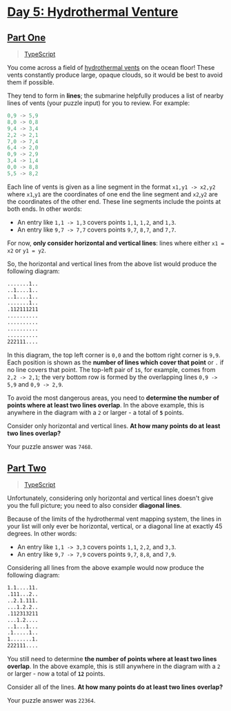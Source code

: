 # [Day 5: Hydrothermal Venture](https://adventofcode.com/2021/day/5)

## [Part One](https://adventofcode.com/2021/day/5#part1)

> [TypeScript](/solutions/typescript/2021/05/part_one.ts)

You come across a field of
[hydrothermal vents](https://en.wikipedia.org/wiki/Hydrothermal_vent) on the
ocean floor! These vents constantly produce large, opaque clouds, so it would
be best to avoid them if possible.

They tend to form in **lines**; the submarine helpfully produces a list of
nearby lines of vents (your puzzle input) for you to review. For example:

```js
0,9 -> 5,9
8,0 -> 0,8
9,4 -> 3,4
2,2 -> 2,1
7,0 -> 7,4
6,4 -> 2,0
0,9 -> 2,9
3,4 -> 1,4
0,0 -> 8,8
5,5 -> 8,2
```

Each line of vents is given as a line segment in the format `x1,y1 -> x2,y2`
where `x1`,`y1` are the coordinates of one end the line segment and `x2`,`y2`
are the coordinates of the other end. These line segments include the points
at both ends. In other words:

- An entry like `1,1 -> 1,3` covers points `1,1`, `1,2`, and `1,3`.
- An entry like `9,7 -> 7,7` covers points `9,7`, `8,7`, and `7,7`.

For now, **only consider horizontal and vertical lines**: lines where either
`x1 = x2` or `y1 = y2`.

So, the horizontal and vertical lines from the above list would produce the
following diagram:

```sh
.......1..
..1....1..
..1....1..
.......1..
.112111211
..........
..........
..........
..........
222111....
```

In this diagram, the top left corner is `0,0` and the bottom right corner is
`9,9`. Each position is shown as the **number of lines which cover that point**
or `.` if no line covers that point. The top-left pair of `1`s, for example,
comes from `2,2 -> 2,1`; the very bottom row is formed by the overlapping
lines `0,9 -> 5,9` and `0,9 -> 2,9`.

To avoid the most dangerous areas, you need to **determine the number of**
**points where at least two lines overlap**. In the above example, this is
anywhere in the diagram with a `2` or larger - a total of **`5`** points.

Consider only horizontal and vertical lines. **At how many points do at**
**least two lines overlap?**

Your puzzle answer was `7468`.

## [Part Two](https://adventofcode.com/2021/day/5#part2)

> [TypeScript](/solutions/typescript/2021/05/part_two.ts)

Unfortunately, considering only horizontal and vertical lines doesn't give you
the full picture; you need to also consider **diagonal lines**.

Because of the limits of the hydrothermal vent mapping system, the lines in
your list will only ever be horizontal, vertical, or a diagonal line at
exactly 45 degrees. In other words:

- An entry like `1,1 -> 3,3` covers points `1,1`, `2,2`, and `3,3`.
- An entry like `9,7 -> 7,9` covers points `9,7`, `8,8`, and `7,9`.

Considering all lines from the above example would now produce the following
diagram:

```sh
1.1....11.
.111...2..
..2.1.111.
...1.2.2..
.112313211
...1.2....
..1...1...
.1.....1..
1.......1.
222111....
```

You still need to determine **the number of points where at least two lines**
**overlap**. In the above example, this is still anywhere in the diagram with
a `2` or larger - now a total of **`12`** points.

Consider all of the lines. **At how many points do at least two lines**
**overlap?**

Your puzzle answer was `22364`.
